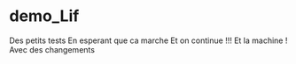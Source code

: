 # demo_Lif
Des petits tests
En esperant que ca marche
Et on continue !!!
Et la machine !
Avec des changements
